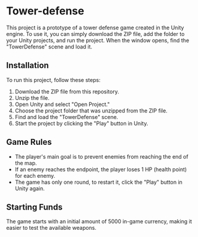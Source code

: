 # Tower-defense
This project is a prototype of a tower defense game created in the Unity engine. To use it, you can simply download the ZIP file, add the folder to your Unity projects, and run the project.
When the window opens, find the "TowerDefense" scene and load it.

## Installation
To run this project, follow these steps:
1. Download the ZIP file from this repository.
2. Unzip the file.
3. Open Unity and select "Open Project."
4. Choose the project folder that was unzipped from the ZIP file.
5. Find and load the "TowerDefense" scene.
6. Start the project by clicking the "Play" button in Unity.

## Game Rules
- The player's main goal is to prevent enemies from reaching the end of the map.
- If an enemy reaches the endpoint, the player loses 1 HP (health point) for each enemy.
- The game has only one round, to restart it, click the "Play" button in Unity again.

## Starting Funds
The game starts with an initial amount of 5000 in-game currency, making it easier to test the available weapons.
